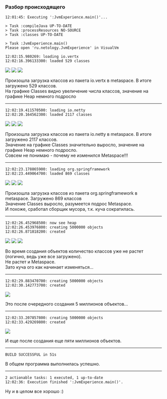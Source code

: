 ### Разбор происходящего
```
12:01:45: Executing ':JvmExperience.main()'...

> Task :compileJava UP-TO-DATE  
> Task :processResources NO-SOURCE  
> Task :classes UP-TO-DATE

> Task :JvmExperience.main()
Please open 'ru.netology.JvmExperience' in VisualVm
```
  
```
12:02:15.980269: loading io.vertx
12:02:16.396133300: loaded 529 classes
```

![](png/Classes120216.png)
![](png/Heap120216.png)
![](png/Metaspace120216.png)

Произошла загрузка классов из пакета io.vertx в metaspace.
В итоге загружено 529 классов.<br/>
На графике Classes видно увеличение числа классов, значение на графике Heap немного подросло

---

```
12:02:19.411570500: loading io.netty
12:02:20.164562300: loaded 2117 classes
```
![](png/Classes120220.png)
![](png/Heap120220.png)
![](png/Metaspace120220.png)

Произошла загрузка классов из пакета io.netty в metaspace.
В итоге загружено 2117 классов.<br/>
Значение на графике Classes значительно выросло, значение на графике Heap немного подросло.<br/>
Совсем не понимаю - почему не изменился Metaspace!!!

---
```
12:02:23.178865900: loading org.springframework
12:02:23.449064700: loaded 869 classes
```
![](png/Classes120223.png)
![](png/Heap120223.png)
![](png/Metaspace120223.png)

Произошла загрузка классов из пакета org.springframework в metaspace.
Загружено 869 классов<br/>
Значение Classes выросло, разумеется подрос Metaspace.<br/>
И похоже, сработал сборщик мусора, т.к. куча сократилась.

---
```
12:02:26.452968500: now see heap
12:02:26.453976800: creating 5000000 objects
12:02:26.871818200: created
```
![](png/Classes120226.png)
![](png/Heap120226.png)
![](png/Metaspace120226.png)

Во время создания объектов количество классов уже не растет (логично, ведь уже все загружено).<br/>
Не растет и Metaspace.<br/>
Зато куча ого как начинает изменяться...

---
```
12:02:29.883470700: creating 5000000 objects
12:02:30.142773700: created
```
![](png/Heap120230.png)

Это после очередного создания 5 миллионов объектов...

---
```
12:02:33.207857800: creating 5000000 objects
12:02:33.429269800: created
```
![](png/Heap120233.png)

И еще после создания еще пяти миллионов объектов.

---
```
BUILD SUCCESSFUL in 51s
```

В общем программа выполнилась успешно.

---

```
2 actionable tasks: 1 executed, 1 up-to-date
12:02:36: Execution finished ':JvmExperience.main()'.
```
Ну и в целом все хорошо :)

